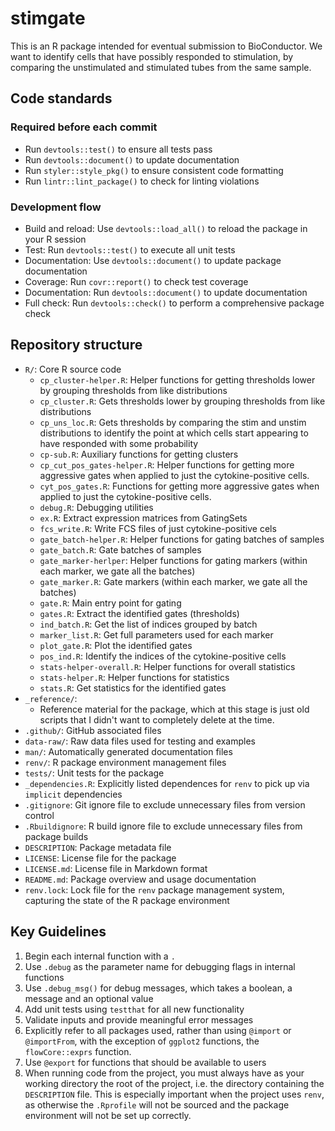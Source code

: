 # stimgate

This is an R package intended for eventual submission to BioConductor.
We want to identify cells that have possibly responded to stimulation, by comparing the unstimulated and stimulated tubes from the same sample.

## Code standards

### Required before each commit

- Run `devtools::test()` to ensure all tests pass
- Run `devtools::document()` to update documentation
- Run `styler::style_pkg()` to ensure consistent code formatting
- Run `lintr::lint_package()` to check for linting violations

### Development flow

- Build and reload: Use `devtools::load_all()` to reload the package in your R session
- Test: Run `devtools::test()` to execute all unit tests
- Documentation: Use `devtools::document()` to update package documentation
- Coverage: Run `covr::report()` to check test coverage
- Documentation: Run `devtools::document()` to update documentation
- Full check: Run `devtools::check()` to perform a comprehensive package check

## Repository structure

- `R/`: Core R source code
  - `cp_cluster-helper.R`: Helper functions for getting thresholds lower by grouping thresholds from like distributions
  - `cp_cluster.R`: Gets thresholds lower by grouping thresholds from like distributions
  - `cp_uns_loc.R`: Gets thresholds by comparing the stim and unstim distributions to identify the point at which cells start appearing to have responded with some probability
  - `cp-sub.R`: Auxiliary functions for getting clusters
  - `cp_cut_pos_gates-helper.R`: Helper functions for getting more aggressive gates when applied to just the cytokine-positive cells.
  - `cyt_pos_gates.R`: Functions for getting more aggressive gates when applied to just the cytokine-positive cells.
  - `debug.R`: Debugging utilities
  - `ex.R`: Extract expression matrices from GatingSets
  - `fcs_write.R`: Write FCS files of just cytokine-positive cels
  - `gate_batch-helper.R`: Helper functions for gating batches of samples
  - `gate_batch.R`: Gate batches of samples
  - `gate_marker-herlper`: Helper functions for gating markers (within each marker, we gate all the batches)
  - `gate_marker.R`: Gate markers (within each marker, we gate all the batches)
  - `gate.R`: Main entry point for gating
  - `gates.R`: Extract the identified gates (thresholds)
  - `ind_batch.R`: Get the list of indices grouped by batch
  - `marker_list.R`: Get full parameters used for each marker
  - `plot_gate.R`: Plot the identified gates
  - `pos_ind.R`: Identify the indices of the cytokine-positive cells
  - `stats-helper-overall.R`: Helper functions for overall statistics
  - `stats-helper.R`: Helper functions for statistics
  - `stats.R`: Get statistics for the identified gates
- `_reference/`:
  - Reference material for the package, which at this stage is just old scripts that I didn't want to completely delete at the time.
- `.github/`: GitHub associated files
- `data-raw/`: Raw data files used for testing and examples
- `man/`: Automatically generated documentation files
- `renv/`: R package environment management files
- `tests/`: Unit tests for the package
- `_dependencies.R`: Explicitly listed dependences for `renv` to pick up via `implicit` dependencies
- `.gitignore`: Git ignore file to exclude unnecessary files from version control
- `.Rbuildignore`: R build ignore file to exclude unnecessary files from package builds
- `DESCRIPTION`: Package metadata file
- `LICENSE`: License file for the package
- `LICENSE.md`: License file in Markdown format
- `README.md`: Package overview and usage documentation
- `renv.lock`: Lock file for the `renv` package management system, capturing the state of the R package environment

## Key Guidelines

1. Begin each internal function with a `.`
2. Use `.debug` as the parameter name for debugging flags in internal functions
3. Use `.debug_msg()` for debug messages, which takes a boolean, a message and an optional value
4. Add unit tests using `testthat` for all new functionality
5. Validate inputs and provide meaningful error messages
6. Explicitly refer to all packages used, rather than using `@import` or `@importFrom`, with the exception of `ggplot2` functions, the `flowCore::exprs` function.
7. Use `@export` for functions that should be available to users
8. When running code from the project, you must always have as your working directory the root of the project, i.e. the directory containing the `DESCRIPTION` file. This is especially important when the project uses `renv`, as otherwise the `.Rprofile` will not be sourced and the package environment will not be set up correctly.
